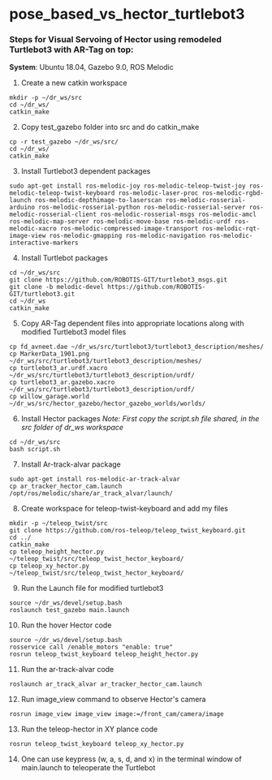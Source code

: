 # pose_based_vs_hector_turtlebot3

### Steps for Visual Servoing of Hector using remodeled Turtlebot3 with AR-Tag on top:

**System**: Ubuntu 18.04, Gazebo 9.0, ROS Melodic

1. Create a new catkin workspace 

```shell
mkdir -p ~/dr_ws/src
cd ~/dr_ws/
catkin_make
```

2. Copy test_gazebo folder into src and do catkin_make

```shell
cp -r test_gazebo ~/dr_ws/src/
cd ~/dr_ws/
catkin_make
```

3. Install Turtlebot3 dependent packages

```shell
sudo apt-get install ros-melodic-joy ros-melodic-teleop-twist-joy ros-melodic-teleop-twist-keyboard ros-melodic-laser-proc ros-melodic-rgbd-launch ros-melodic-depthimage-to-laserscan ros-melodic-rosserial-arduino ros-melodic-rosserial-python ros-melodic-rosserial-server ros-melodic-rosserial-client ros-melodic-rosserial-msgs ros-melodic-amcl ros-melodic-map-server ros-melodic-move-base ros-melodic-urdf ros-melodic-xacro ros-melodic-compressed-image-transport ros-melodic-rqt-image-view ros-melodic-gmapping ros-melodic-navigation ros-melodic-interactive-markers
```


4. Install Turtlebot packages
```shell
cd ~/dr_ws/src
git clone https://github.com/ROBOTIS-GIT/turtlebot3_msgs.git
git clone -b melodic-devel https://github.com/ROBOTIS-GIT/turtlebot3.git
cd ~/dr_ws
catkin_make
```

5. Copy AR-Tag dependent files into appropriate locations along with modified Turtlebot3 model files
```shell
cp fd_avneet.dae ~/dr_ws/src/turtlebot3/turtlebot3_description/meshes/
cp MarkerData_1901.png ~/dr_ws/src/turtlebot3/turtlebot3_description/meshes/
cp turtlebot3_ar.urdf.xacro  ~/dr_ws/src/turtlebot3/turtlebot3_description/urdf/
cp turtlebot3_ar.gazebo.xacro ~/dr_ws/src/turtlebot3/turtlebot3_description/urdf/
cp willow_garage.world ~/dr_ws/src/hector_gazebo/hector_gazebo_worlds/worlds/
```

6. Install Hector packages
*Note: First copy the script.sh file shared, in the src folder of dr_ws workspace*
```shell
cd ~/dr_ws/src
bash script.sh
```

7. Install Ar-track-alvar package
```shell
sudo apt-get install ros-melodic-ar-track-alvar
cp ar_tracker_hector_cam.launch /opt/ros/melodic/share/ar_track_alvar/launch/
```

8. Create workspace for teleop-twist-keyboard and add my files
```
mkdir -p ~/teleop_twist/src
git clone https://github.com/ros-teleop/teleop_twist_keyboard.git
cd ../
catkin_make
cp teleop_height_hector.py ~/teleop_twist/src/teleop_twist_hector_keyboard/
cp teleop_xy_hector.py ~/teleop_twist/src/teleop_twist_hector_keyboard/
```

9. Run the Launch file for modified turtlebot3
```shell
source ~/dr_ws/devel/setup.bash
roslaunch test_gazebo main.launch
```

10. Run the hover Hector code
```shell
source ~/dr_ws/devel/setup.bash
rosservice call /enable_motors "enable: true"
rosrun teleop_twist_keyboard teleop_height_hector.py
```

11. Run the ar-track-alvar code
```shell
roslaunch ar_track_alvar ar_tracker_hector_cam.launch
```
12. Run image_view command to observe Hector's camera
```shell
rosrun image_view image_view image:=/front_cam/camera/image
```

13. Run the teleop-hector in XY plance code
```shell
rosrun teleop_twist_keyboard teleop_xy_hector.py
```

14. One can use keypress (w, a, s, d, and x) in the terminal window of main.launch to teleoperate the Turtlebot
